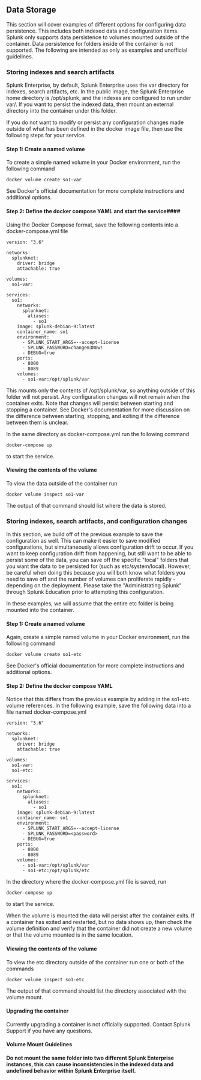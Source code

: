 ## Data Storage ##
This section will cover examples of different options for configuring data persistence. This includes both indexed data and 
configuration items. Splunk only supports data persistence to volumes mounted outside of the container. Data persistence for 
folders inside of the container is not supported. The following are intended as only as examples and unofficial guidelines. 

### Storing indexes and search artifacts ###
Splunk Enterprise, by default, Splunk Enterprise uses the var directory for indexes, search artifacts, etc. In the public image, the Splunk Enterprise 
home directory is /opt/splunk, and the indexes are configured to run under var/. If you want to persist the indexed 
data, then mount an external directory into the container under this folder.

If you do not want to modify or persist any configuration changes made outside of what has been defined in the docker 
image file, then use the following steps for your service.

#### Step 1: Create a named volume ####
To create a simple named volume in your Docker environment, run the following command
```
docker volume create so1-var
```
See Docker's official documentation for more complete instructions and additional options.

#### Step 2: Define the docker compose YAML  and start the service####
Using the Docker Compose format, save the following contents into a docker-compose.yml file

```
version: "3.6"

networks:
  splunknet:
    driver: bridge
    attachable: true

volumes:
  so1-var:

services:
  so1:
    networks:
      splunknet:
        aliases:
          - so1
    image: splunk-debian-9:latest
    container_name: so1
    environment:
      - SPLUNK_START_ARGS=--accept-license
      - SPLUNK_PASSWORD=changem3N0w!
      - DEBUG=true
    ports:
      - 8000
      - 8089
    volumes:
      - so1-var:/opt/splunk/var
```

This mounts only the contents of /opt/splunk/var, so anything outside of this folder will not persist. Any configuration changes will not 
remain when the container exits.  Note that changes will persist between starting and stopping a container. See 
Docker's documentation for more discussion on the difference between starting, stopping, and exiting if the difference
between them is unclear.

In the same directory as docker-compose.yml run the following command
```
docker-compose up
```
to start the service.

#### Viewing the contents of the volume ####
To view the data outside of the container run
```
docker volume inspect so1-var
```
The output of that command should list where the data is stored.

### Storing indexes, search artifacts, and configuration changes ###
In this section, we build off of the previous example to save the configuration as well. This can make it easier to save modified 
configurations, but simultaneously allows configuration drift to occur. If you want to keep configuration drift from 
happening, but still want to be able to persist some of the data, you can save off the specific "local" folders that 
you want the data to be persisted for (such as etc/system/local). However, be careful when doing this because you will 
both know what folders you need to save off and the number of volumes can proliferate rapidly - depending on the 
deployment. Please take the "Administrating Splunk" through Splunk Education prior to attempting this configuration.

In these examples, we will assume that the entire etc folder is being mounted into the container.

#### Step 1: Create a named volume ####
Again, create a simple named volume in your Docker environment, run the following command
```
docker volume create so1-etc
```
See Docker's official documentation for more complete instructions and additional options.

#### Step 2: Define the docker compose YAML ####
Notice that this differs from the previous example by adding in the so1-etc volume references.
In the following example, save the following data into a file named docker-compose.yml

```
version: "3.6"

networks:
  splunknet:
    driver: bridge
    attachable: true

volumes:
  so1-var:
  so1-etc:

services:
  so1:
    networks:
      splunknet:
        aliases:
          - so1
    image: splunk-debian-9:latest
    container_name: so1
    environment:
      - SPLUNK_START_ARGS=--accept-license
      - SPLUNK_PASSWORD=<password>
      - DEBUG=true
    ports:
      - 8000
      - 8089
    volumes:
      - so1-var:/opt/splunk/var
	  - so1-etc:/opt/splunk/etc
```

In the directory where the docker-compose.yml file is saved, run 
```
docker-compose up
```
to start the service.

When the volume is mounted the data will persist after the container exits. If a container has exited and restarted, 
but no data shows up, then check the volume definition and verify that the container did not create a new volume 
or that the volume mounted is in the same location. 

#### Viewing the contents of the volume ####
To view the etc directory outside of the container run one or both of the commands
```
docker volume inspect so1-etc
```
The output of that command should list the directory associated with the volume mount.

#### Upgrading the container ####
Currently upgrading a container is not officially supported. Contact Splunk Support if you have any questions.

#### Volume Mount Guidelines ####
**Do not mount the same folder into two different Splunk Enterprise instances, this can cause inconsistencies in the 
indexed data and undefined behavior within Splunk Enterprise itself.**
